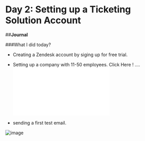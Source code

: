 # Day 2: Setting up a Ticketing Solution Account

##**Journal**

###What I did today?
- Creating a Zendesk account by siging up for free trial.
- Setting up a company with 11-50 employees. Click Here ! .... ![image](images/day2/img1.md)

- sending a first test email.

![image](https://github.com/user-attachments/assets/52c645b0-a988-4521-b151-76fa722ad051)

